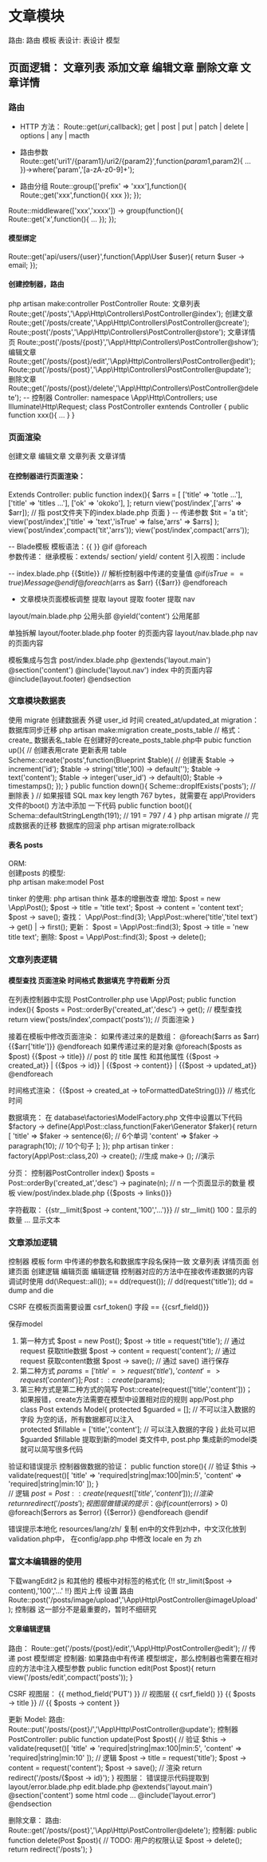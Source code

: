 # 文章模块
路由:  路由 模板 
表设计: 表设计 模型
## 页面逻辑： 文章列表 添加文章 编辑文章 删除文章 文章详情

### 路由
- HTTP 方法：
Route::get($uri,$callback);
get | post | put | patch | delete | options | any | macth 

- 路由参数
Route::get('uri1'/{param1}/uri2/{param2}',function($param1,$param2){
	...
})->where('param','[a-zA-z0-9]+');

- 路由分组
Route::group(['prefix' => 'xxx'],function(){
	Route:;get('xxx',function(){
		xxx
	});
});

Route::middleware(['xxx','xxxx']) -> group(function(){
	Route::get('x',function(){
		...
	});
});

#### 模型绑定
Route::get('api/users/{user}',function(\App\User $user){
	return $user -> email;
});

#### 创建控制器，路由
php artisan make:controller PostController 
Route: 
文章列表
Route:;get('/posts','\App\Http\Controllers\PostController@index');
创建文章
Route:;get('/posts/create','\App\Http\Controllers\PostController@create');
Route:;post('/posts','\App\Http\Controllers\PostController@store');
文章详情页
Route:;post('/posts/{post}','\App\Http\Controllers\PostController@show');
编辑文章
Route:;get('/posts/{post}/edit','\App\Http\Controllers\PostController@edit');
Route:;put('/posts/{post}','\App\Http\Controllers\PostController@update');
删除文章
Route:;get('/posts/{post}/delete','\App\Http\Controllers\PostController@delete');
-- 控制器
Controller:
namespace \App\Http\Controllers;
use Illuminate\Http\Request;
class PostController exntends Controller {
	public function xxx(){	...  }
}

### 页面渲染
创建文章	编辑文章	文章列表	文章详情

#### 在控制器进行页面渲染：
Extends Controller:
public function  index(){
	$arrs = [
		['title' => 'totle ...'], ['title' => 'titles ...'], ['ok' => 'okoko'],
	];
	return view('post/index',['arrs' => $arr]);  // 指 post文件夹下的index.blade.php 页面
}
-- 传递参数
$tit = 'a tit';
view('post/index',['title' => 'text','isTrue' => false,'arrs' => $arrs] );
view('post/index',compact('tit','arrs'));   view('post/index',compact('arrs'));

-- Blade模板
模板语法：{{ }}   @if	@foreach	 
参数传递： 
继承模板：extends/		section/	yield/		content
引入视图：include 

-- index.blade.php 
{{$title}}	// 解析控制器中传递的变量值
@if($isTrue == true)
	Message 
@endif
@foreach($arrs as $arr)
	{{$arr}}
@endforeach

- 文章模块页面模板调整
提取 layout
提取 footer
提取 nav

layout/main.blade.php
公用头部
@yield('content')
公用尾部

单独拆解
layout/footer.blade.php
footer 的页面内容
layout/nav.blade.php
nav 的页面内容

模板集成与包含
post/index.blade.php
@extends('layout.main')
@section('content')
@include('layout.nav')
index 中的页面内容
@include(layout.footer)
@endsection

### 文章模块数据表
使用 migrate 创建数据表
外键 user_id
时间 created_at/updated_at
migration： 数据库同步迁移
php artisan make:migration create_posts_table		// 格式：create_ 数据表名_table 
在创建好的create_posts_table.php中
pubic function up(){		// 创建表用crate  更新表用 table
	Scheme::create('posts',function(Blueprint $table){		// 创建表
		$table -> increment('id');
		$table -> string('title',100) -> default('');
		$table -> text('content');
		$table -> integer('user_id') -> default(0);
		$table -> timestamps();
	});
}
public function down(){
	Scheme::dropIfExists('posts');			// 删除表
}
// 如果报错 SQL max key length 767 bytes，就需要在 app\Providers 文件的boot() 方法中添加 一下代码
public function boot(){
	Schema::defaultStringLength(191);		// 191 = 797 / 4 
}
php artisan migrate			// 完成数据表的迁移
数据库的回滚
php artisan migrate:rollback
#### 表名 posts
ORM:		
创建posts 的模型:	
php artisan make:model Post

tinker 的使用:
php artisan think
基本的增删改查
增加:
	$post = new \App\Post();
	$post -> title = 'title text';
	$post -> content = 'content text';
	$post -> save();
查找：
\App\Post::find(3);
\App\Post::where('title','titel text') -> get() | -> first();
更新：
$post = \App\Post::find(3);
$post -> title = 'new title text';
删除:
$post = \App\Post::find(3);
$post -> delete();

### 文章列表逻辑
#### 模型查找  页面渲染  时间格式   数据填充   字符截断    分页 
在列表控制器中实现
PostController.php
use \App\Post;
public function index(){
	$posts = Post::orderBy('created_at','desc') -> get();		// 模型查找
	return view('posts/index',compact('posts'));				// 页面渲染
}

接着在模板中修改页面渲染：
如果传递过来的是数组：
@foreach($arrs as $arr)
{{$arr['title']}}
@endforeach
如果传递过来的是对象
@foreach($posts as $post)
{{$post -> title}}		//	post 的 title 属性	和其他属性
{{$post -> created_at}} | {{$pos -> id}} | {{$post -> content}} | {{$post -> updated_at}}
@endforeach

时间格式渲染：
{{$post -> created_at -> toFormattedDateString()}}		// 格式化时间

数据填充：
在 database\factories\ModelFactory.php 文件中设置以下代码
$factory -> define(App\Post::class,function(Faker\Generator $faker){
	return [
		'title' => $faker -> sentence(6);				// 6个单词
		'content' => $faker -> paragraph(10);			// 10个句子
	];
});
php artisan tinker
: factory(App\Post::class,20) -> create();	//生成  	make-> (); //演示

分页：
控制器PostController  index() 
$posts = Post::orderBy('created_at','desc') -> paginate(n);		// n 一个页面显示的数量
模板 view/post/index.blade.php
{{$posts -> links()}}			

字符截取：
{{str__limit($post -> content,'100','...')}}    // str__limit() 100：显示的数量 ... 显示文本

### 文章添加逻辑
控制器
模板 form 中传递的参数名和数据库字段名保持一致
文章列表  详情页面  创建页面  创建逻辑  编辑页面 编辑逻辑
控制器对应的方法中在接收传递数据的内容调试时使用 dd(\Request::all()); == dd(request()); // dd(request('title'));     dd = dump and die 

CSRF
在模板页面需要设置 csrf_token() 字段
<input type='hidden' name='_token' value="{{csrf_token()}}">  == {{csrf_field()}}

保存model
1. 第一种方式
$post = new Post();
$post -> title = request('title');				// 通过request 获取title数据
$post -> content = request('content');			// 通过request 获取content数据
$post -> save();								// 通过 save() 进行保存
2. 第二种方式
$params = ['title' => request('title'), 'content' => request('content')];
Post::create($params);
3. 第三种方式是第二种方式的简写
Post::create(request(['title','content']))；
如果报错，create方法需要在模型中设置相对应的规则
app/Post.php	
class Post extends Model{
	protected $guarded = [];	// 不可以注入数据的字段		为空的话，所有数据都可以注入	
	protected $fillable = ['title','content'];	// 可以注入数据的字段
}
此处可以把$guarded $fillable 提取到新的model 类文件中, post.php 集成新的model类就可以简写很多代码

验证和错误提示
控制器做数据的验证：
public function store(){
	// 验证
	$this -> validate(request()[
		'title' => 'required|string|max:100|min:5',
		'content' => 'required|string|min:10'
	]);
}	
	// 逻辑
	$post = Post::create(request(['title','content']));
	// 渲染
	return redirect('/posts');
视图层做错误的提示：
@if(count($errors) > 0)
@foreach($errors as $error)
	{{$error}}
@endforeach	
@endif

错误提示本地化
resources/lang/zh/	复制 en中的文件到zh中，中文汉化放到validation.php中， 在config/app.php 中修改 locale en 为 zh


### 富文本编辑器的使用
下载wangEdit2 js 和其他的
模板中对标签的格式化
{!! str_limit($post -> content),'100','...' !!}
图片上传
设置 路由
Route::post('/posts/image/upload','\App\Http\PostController@imageUpload');
控制器
这一部分不是最重要的，暂时不细研究


#### 文章编辑逻辑
路由：
Route::get('/posts/{post}/edit','\App\Http\PostController@edit');	// 传递 post 模型绑定
控制器:
如果路由中有传递 模型绑定，那么控制器也需要在相对应的方法中注入模型参数 
public function edit(Post $post){
	return view('/posts/edit',compact('posts'));
}

CSRF 视图层：
{{ method_field('PUT') }}			// 视图层
{{ csrf_field() }}
{{ $posts -> title }}				//
{{ $posts -> content }}			

更新 Model:
路由:
Route::put('/posts/{post}/','\App\Http\PostController@update');
控制器 PostController:
public function update(Post $post){
	// 验证
	$this -> validate(requset()[
		'title' => 'required|string|max:100|min:5',
		'content' => 'required|string|min:10'
	]);
	// 逻辑
	$post -> title = request('title');
	$post -> content = request('content');
	$post -> save();
	// 渲染
	return redirect('/posts/{$post -> id}');
}
视图层：
错误提示代码提取到 layout/error.blade.php
edit.blade.php
@extends('layout.main')
@section('content')
some html code ... 
@include('layout.error')
@endsection

删除文章：
路由: 
Route::get('/posts/{post}','\App\Http\PostController@delete');
控制器:
public function delete(Post $post){
	// TODO: 用户的权限认证
	$post -> delete();
	return redirect('/posts');
}




